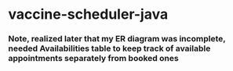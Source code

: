 # vaccine-scheduler-java
### Note, realized later that my ER diagram was incomplete, needed Availabilities table to keep track of available appointments separately from booked ones
